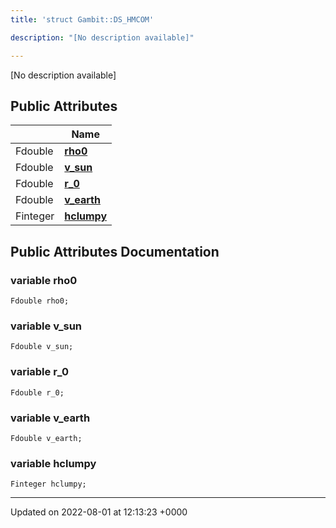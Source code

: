 ```yaml
---
title: 'struct Gambit::DS_HMCOM'

description: "[No description available]"

---
```









[No description available]

## Public Attributes

|                | Name           |
| -------------- | -------------- |
| Fdouble | **[rho0](/documentation/code/classes/structgambit_1_1ds__hmcom/#variable-rho0)**  |
| Fdouble | **[v_sun](/documentation/code/classes/structgambit_1_1ds__hmcom/#variable-v-sun)**  |
| Fdouble | **[r_0](/documentation/code/classes/structgambit_1_1ds__hmcom/#variable-r-0)**  |
| Fdouble | **[v_earth](/documentation/code/classes/structgambit_1_1ds__hmcom/#variable-v-earth)**  |
| Finteger | **[hclumpy](/documentation/code/classes/structgambit_1_1ds__hmcom/#variable-hclumpy)**  |

## Public Attributes Documentation

### variable rho0

```
Fdouble rho0;
```


### variable v_sun

```
Fdouble v_sun;
```


### variable r_0

```
Fdouble r_0;
```


### variable v_earth

```
Fdouble v_earth;
```


### variable hclumpy

```
Finteger hclumpy;
```


-------------------------------

Updated on 2022-08-01 at 12:13:23 +0000